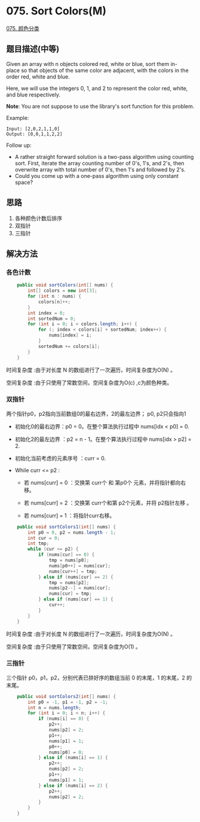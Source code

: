 # 075. Sort Colors(M)

[075. 颜色分类](https://leetcode-cn.com/problems/sort-colors/)

## 题目描述(中等)

Given an array with n objects colored red, white or blue, sort them in-place so that objects of the same color are adjacent, with the colors in the order red, white and blue.

Here, we will use the integers 0, 1, and 2 to represent the color red, white, and blue respectively.

**Note**: You are not suppose to use the library's sort function for this problem.

Example:
```
Input: [2,0,2,1,1,0]
Output: [0,0,1,1,2,2]
```
Follow up:

- A rather straight forward solution is a two-pass algorithm using counting sort.
First, iterate the array counting number of 0's, 1's, and 2's, then overwrite array with total number of 0's, then 1's and followed by 2's.
- Could you come up with a one-pass algorithm using only constant space?



## 思路

1. 各种颜色计数后排序
2. 双指针
3. 三指针


## 解决方法


### 各色计数

```java
    public void sortColors(int[] nums) {
        int[] colors = new int[3];
        for (int n : nums) {
            colors[n]++;
        }
        int index = 0;
        int sortedNum = 0;
        for (int i = 0; i < colors.length; i++) {
            for (; index < colors[i] + sortedNum; index++) {
                nums[index] = i;
            }
            sortedNum += colors[i];
        }
    }
```
时间复杂度 :由于对长度 N 的数组进行了一次遍历，时间复杂度为O(N) 。

空间复杂度 :由于只使用了常数空间，空间复杂度为O(c) ,c为颜色种类。



### 双指针

两个指针p0，p2指向当前数组0的最右边界，2的最左边界；
p0, p2只会指向1

- 初始化0的最右边界：p0 = 0。在整个算法执行过程中 nums[idx < p0] = 0.

- 初始化2的最左边界 ：p2 = n - 1。在整个算法执行过程中 nums[idx > p2] = 2.

- 初始化当前考虑的元素序号 ：curr = 0.

- While curr <= p2 :

    - 若 nums[curr] = 0 ：交换第 curr个 和 第p0个 元素，并将指针都向右移。

    - 若 nums[curr] = 2 ：交换第 curr个和第 p2个元素，并将 p2指针左移 。

    - 若 nums[curr] = 1 ：将指针curr右移。



```java
    public void sortColors1(int[] nums) {
        int p0 = 0, p2 = nums.length - 1;
        int cur = 0;
        int tmp;
        while (cur <= p2) {
            if (nums[cur] == 0) {
                tmp = nums[p0];
                nums[p0++] = nums[cur];
                nums[cur++] = tmp;
            } else if (nums[cur] == 2) {
                tmp = nums[p2];
                nums[p2--] = nums[cur];
                nums[cur] = tmp;
            } else if (nums[cur] == 1) {
                cur++;
            }
        }
    }

```
时间复杂度 :由于对长度 N 的数组进行了一次遍历，时间复杂度为O(N) 。

空间复杂度 :由于只使用了常数空间，空间复杂度为O(1) 。


### 三指针

三个指针 p0，p1，p2，分别代表已排好序的数组当前 0 的末尾，1 的末尾，2 的末尾。

```java
    public void sortColors2(int[] nums) {
        int p0 = -1, p1 = -1, p2 = -1;
        int n = nums.length;
        for (int i = 0; i < n; i++) {
            if (nums[i] == 0) {
                p2++;
                nums[p2] = 2;
                p1++;
                nums[p1] = 1;
                p0++;
                nums[p0] = 0;
            } else if (nums[i] == 1) {
                p2++;
                nums[p2] = 2;
                p1++;
                nums[p1] = 1;
            } else if (nums[i] == 2) {
                p2++;
                nums[p2] = 2;
            }
        }
    }
```
